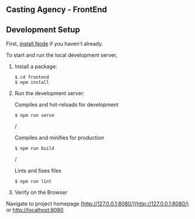 Casting Agency - FrontEnd
-----

## Development Setup

First, [install Node](https://nodejs.org/en/download) if you haven't already.

To start and run the local development server,

1. Install a package:

    ```
    $ cd frontend
    $ npm install
    ```

2. Run the development server:

    Compiles and hot-reloads for development
    ```
    $ npm run serve
    ```

    /

    Compiles and minifies for production
    ```
    $ npm run build
    ```

    /

    Lints and fixes files
    ```
    $ npm run lint
    ```

3. Verify on the Browser

  Navigate to project homepage [http://127.0.0.1:8080/](http://127.0.0.1:8080/) or [http://localhost:8080](http://localhost:8080) 
